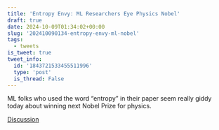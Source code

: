 ```yaml
---
title: 'Entropy Envy: ML Researchers Eye Physics Nobel'
draft: true
date: 2024-10-09T01:34:02+00:00
slug: '202410090134-entropy-envy-ml-nobel'
tags:
  - tweets
is_tweet: true
tweet_info:
  id: '1843721533455511996'
  type: 'post'
  is_thread: False
---
```




ML folks who used the word “entropy” in their paper seem really giddy today about winning next Nobel Prize for physics.

[Discussion](https://x.com/sytelus/status/1843721533455511996)
